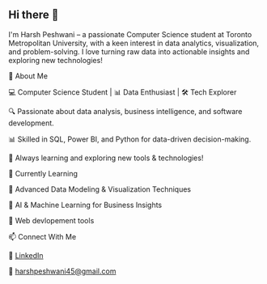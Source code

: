 ## Hi there 👋

<!--
**Har3h26/Har3h26** is a ✨ _special_ ✨ repository because its `README.md` (this file) appears on your GitHub profile.

Here are some ideas to get you started:

- 🔭 I’m currently working on ...
- 🌱 I’m currently learning ...
- 👯 I’m looking to collaborate on ...
- 🤔 I’m looking for help with ...
- 💬 Ask me about ...
- 📫 How to reach me: ...
- 😄 Pronouns: ...
- ⚡ Fun fact: ...
-->

I'm Harsh Peshwani – a passionate Computer Science student at Toronto Metropolitan University, with a keen interest in data analytics, visualization, and problem-solving. I love turning raw data into actionable insights and exploring new technologies!

🚀 About Me

💻 Computer Science Student | 📊 Data Enthusiast | 🛠 Tech Explorer

🔍 Passionate about data analysis, business intelligence, and software development.

📊 Skilled in SQL, Power BI, and Python for data-driven decision-making.

🚀 Always learning and exploring new tools & technologies!


🌱 Currently Learning

🔹 Advanced Data Modeling & Visualization Techniques

🔹 AI & Machine Learning for Business Insights

🔹 Web devlopement tools 


📫 Connect With Me

💼 [LinkedIn](https://www.linkedin.com/in/harshpeshwani/)

📧 harshpeshwani45@gmail.com
